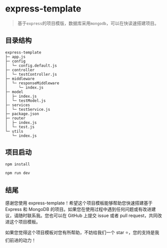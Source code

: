 # express-template

> 基于`express`的项目模版，数据库采用`mongodb`，可以在快读速搭建项目。

## 目录结构
```
express-template
├─ app.js
├─ config
│  └─ config.default.js
├─ controller
│  └─ testController.js
├─ middleware
│  └─ responseMiddleware
│     └─ index.js
├─ model
│  ├─ index.js
│  └─ testModel.js
├─ services
│  └─ testService.js
├─ package.json
├─ router
│  ├─ index.js
│  └─ test.js
└─ utils
   └─ index.js
```


## 项目启动

```bash
npm install
```

```bash
npm run dev
```

## 结尾

感谢您使用 express-template！希望这个项目模板能够帮助您快速搭建基于 Express 和 MongoDB 的项目。如果您在使用过程中遇到任何问题或有改进建议，请随时联系我。您也可以在 GitHub 上提交 issue 或者 pull request，共同改进这个项目模板。

如果您觉得这个项目模板对您有所帮助，不妨给我们一个 star ⭐️，您的支持是我们前进的动力！
